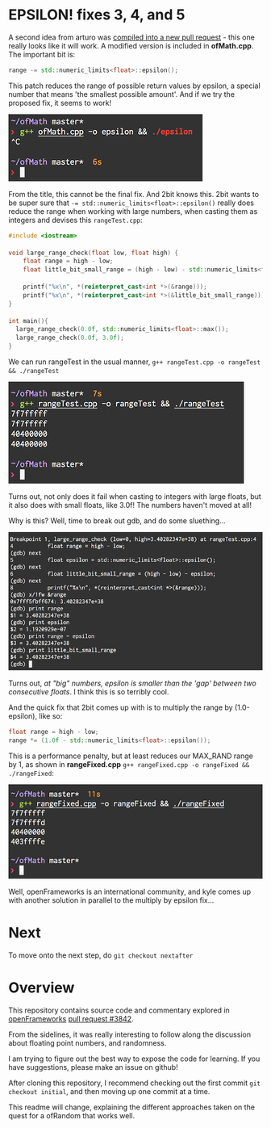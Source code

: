 # EPSILON! fixes 3, 4, and 5

A second idea from arturo was [compiled into a new pull request][3] - this one really looks like it will work. A modified version is included in **ofMath.cpp**. The important bit is:

```c++
range -= std::numeric_limits<float>::epsilon();
```

This patch reduces the range of possible return values by epsilon, a special number that means 'the smallest possible amount'. And if we try the proposed fix, it seems to work!

![reduction by epsilon](epsilon.png)

From the title, this cannot be the final fix. And 2bit knows this. 2bit wants to be super sure that `-= std::numeric_limits<float>::epsilon()` really does reduce the range when working with large numbers, when casting them as integers and devises this `rangeTest.cpp`:

```c++
#include <iostream>

void large_range_check(float low, float high) {
    float range = high - low;
    float little_bit_small_range = (high - low) - std::numeric_limits<float>::epsilon();

    printf("%x\n", *(reinterpret_cast<int *>(&range)));
    printf("%x\n", *(reinterpret_cast<int *>(&little_bit_small_range)));
}

int main(){
  large_range_check(0.0f, std::numeric_limits<float>::max());
  large_range_check(0.0f, 3.0f);
}
```

We can run rangeTest in the usual manner, `g++ rangeTest.cpp -o rangeTest && ./rangeTest`

![rangeTest also fails](rangeTest.png)

Turns out, not only does it fail when casting to integers with large floats, but it also does with small floats, like 3.0f! The numbers haven't moved at all!

Why is this? Well, time to break out gdb, and do some sluething...

![gdb is bretty gud](gdb.png)

Turns out, *at "big" numbers, epsilon is smaller than the 'gap' between two consecutive floats*. I think this is so terribly cool.

And the quick fix that 2bit comes up with is to multiply the range by (1.0-epsilon), like so:

```c++
float range = high - low;
range *= (1.0f - std::numeric_limits<float>::epsilon());
```

This is a performance penalty, but at least reduces our MAX_RAND range by 1, as shown in **rangeFixed.cpp** `g++ rangeFixed.cpp -o rangeFixed && ./rangeFixed`:

![rangeFixed](rangeFixed.png)

Well, openFrameworks is an international community, and kyle comes up with another solution in parallel to the multiply by epsilon fix...

# Next

To move onto the next step, do `git checkout nextafter`

# Overview

This repository contains source code and commentary explored in [openFrameworks][1] [pull request #3842][2].

From the sidelines, it was really interesting to follow along the discussion about floating point numbers, and randomness.

I am trying to figure out the best way to expose the code for learning. If you have suggestions, please make an issue on github!

After cloning this repository, I recommend checking out the first commit `git checkout initial`, and then moving up one commit at a time.

This readme will change, explaining the different approaches taken on the quest for a ofRandom that works well.


[1]: http://openframeworks.cc
[2]: https://github.com/openframeworks/openFrameworks/pull/3842
[3]: https://github.com/2bbb/openFrameworks/commit/c3c36d41e5778c3ba005ea4e9b84046c6b8d3394

